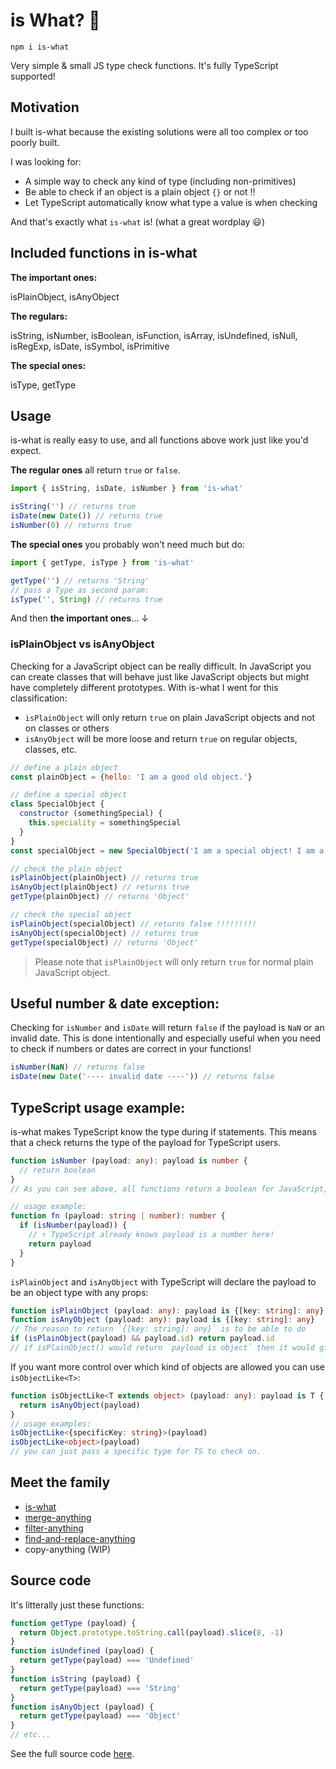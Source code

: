 # is What? 🙉

```
npm i is-what
```

Very simple &amp; small JS type check functions. It's fully TypeScript supported!

## Motivation

I built is-what because the existing solutions were all too complex or too poorly built.

I was looking for:
- A simple way to check any kind of type (including non-primitives)
- Be able to check if an object is a plain object `{}` or not ‼️
- Let TypeScript automatically know what type a value is when checking

And that's exactly what `is-what` is! (what a great wordplay 😃)

## Included functions in is-what

**The important ones:**

isPlainObject, isAnyObject

**The regulars:**

isString, isNumber, isBoolean, isFunction, isArray, isUndefined, isNull, isRegExp, isDate, isSymbol, isPrimitive

**The special ones:**

isType, getType

## Usage

is-what is really easy to use, and all functions above work just like you'd expect.

**The regular ones** all return `true` or `false`.

```js
import { isString, isDate, isNumber } from 'is-what'

isString('') // returns true
isDate(new Date()) // returns true
isNumber(0) // returns true
```

**The special ones** you probably won't need much but do:

```js
import { getType, isType } from 'is-what'

getType('') // returns 'String'
// pass a Type as second param:
isType('', String) // returns true
```

And then **the important ones**... ↓

### isPlainObject vs isAnyObject

Checking for a JavaScript object can be really difficult. In JavaScript you can create classes that will behave just like JavaScript objects but might have completely different prototypes. With is-what I went for this classification:
- `isPlainObject` will only return `true` on plain JavaScript objects and not on classes or others
- `isAnyObject` will be more loose and return `true` on regular objects, classes, etc.

```js
// define a plain object
const plainObject = {hello: 'I am a good old object.'}

// define a special object
class SpecialObject {
  constructor (somethingSpecial) {
    this.speciality = somethingSpecial
  }
}
const specialObject = new SpecialObject('I am a special object! I am a class instance!!!')

// check the plain object
isPlainObject(plainObject) // returns true
isAnyObject(plainObject) // returns true
getType(plainObject) // returns 'Object'

// check the special object
isPlainObject(specialObject) // returns false !!!!!!!!!
isAnyObject(specialObject) // returns true
getType(specialObject) // returns 'Object'
```

> Please note that `isPlainObject` will only return `true` for normal plain JavaScript object.

## Useful number & date exception:

Checking for `isNumber` and `isDate` will return `false` if the payload is `NaN` or an invalid date. This is done intentionally and especially useful when you need to check if numbers or dates are correct in your functions!

```js
isNumber(NaN) // returns false
isDate(new Date('---- invalid date ----')) // returns false
```

## TypeScript usage example:

is-what makes TypeScript know the type during if statements. This means that a check returns the type of the payload for TypeScript users.

```TypeScript
function isNumber (payload: any): payload is number {
  // return boolean
}
// As you can see above, all functions return a boolean for JavaScript, but pass the payload type to TypeScript.

// usage example:
function fn (payload: string | number): number {
  if (isNumber(payload)) {
    // ↑ TypeScript already knows payload is a number here!
    return payload
  }
}
```

`isPlainObject` and `isAnyObject` with TypeScript will declare the payload to be an object type with any props:

```TypeScript
function isPlainObject (payload: any): payload is {[key: string]: any}
function isAnyObject (payload: any): payload is {[key: string]: any}
// The reason to return `{[key: string]: any}` is to be able to do
if (isPlainObject(payload) && payload.id) return payload.id
// if isPlainObject() would return `payload is object` then it would give an error at `payload.id`
```

If you want more control over which kind of objects are allowed you can use `isObjectLike<T>`:

```TypeScript
function isObjectLike<T extends object> (payload: any): payload is T {
  return isAnyObject(payload)
}
// usage examples:
isObjectLike<{specificKey: string}>(payload)
isObjectLike<object>(payload)
// you can just pass a specific type for TS to check on.
```

## Meet the family

- [is-what](https://github.com/mesqueeb/is-what)
- [merge-anything](https://github.com/mesqueeb/merge-anything)
- [filter-anything](https://github.com/mesqueeb/filter-anything)
- [find-and-replace-anything](https://github.com/mesqueeb/find-and-replace-anything)
- copy-anything (WIP)

## Source code

It's litterally just these functions:

```js
function getType (payload) {
  return Object.prototype.toString.call(payload).slice(8, -1)
}
function isUndefined (payload) {
  return getType(payload) === 'Undefined'
}
function isString (payload) {
  return getType(payload) === 'String'
}
function isAnyObject (payload) {
  return getType(payload) === 'Object'
}
// etc...
```

See the full source code [here](https://github.com/mesqueeb/is-what/blob/master/src/index.ts).
